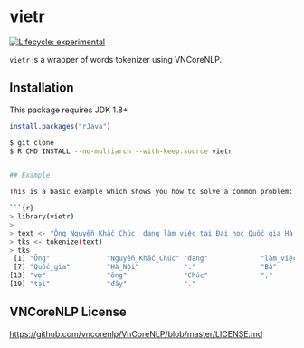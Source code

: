 
# vietr

<!-- badges: start -->
[![Lifecycle: experimental](https://img.shields.io/badge/lifecycle-experimental-orange.svg)](https://lifecycle.r-lib.org/articles/stages.html#experimental)
<!-- badges: end -->

`vietr` is a wrapper of words tokenizer using VNCoreNLP.

## Installation

This package requires JDK 1.8+

``` r
install.packages("rJava")
```

```bash
$ git clone 
$ R CMD INSTALL --no-multiarch --with-keep.source vietr


## Example

This is a basic example which shows you how to solve a common problem:

```{r}
> library(vietr)
>
> text <- "Ông Nguyễn Khắc Chúc  đang làm việc tại Đại học Quốc gia Hà Nội. Bà Lan, vợ ông Chúc, cũng làm việc tại đây."
> tks <- tokenize(text)
> tks
 [1] "Ông"              "Nguyễn_Khắc_Chúc" "đang"             "làm_việc"         "tại"              "Đại_học"         
 [7] "Quốc_gia"         "Hà_Nội"           "."                "Bà"               "Lan"              ","               
[13] "vợ"               "ông"              "Chúc"             ","                "cũng"             "làm_việc"        
[19] "tại"              "đây"              "."           
```

## VNCoreNLP License 

https://github.com/vncorenlp/VnCoreNLP/blob/master/LICENSE.md 

